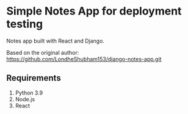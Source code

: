 # Simple Notes App for deployment testing
Notes app built with React and Django.

Based on the original author: https://github.com/LondheShubham153/django-notes-app.git

## Requirements
1. Python 3.9
2. Node.js
3. React

